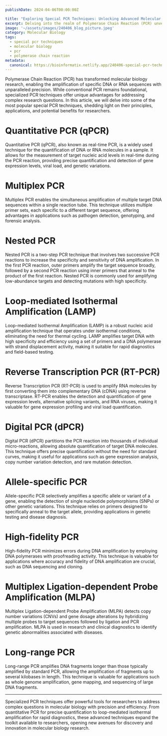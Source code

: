 ```yaml
---
publishDate: 2024-04-06T00:00:00Z

title: "Exploring Special PCR Techniques: Unlocking Advanced Molecular Biology"
excerpt: Delving into the realm of Polymerase Chain Reaction (PCR) unveils a myriad of specialized techniques that extend beyond conventional amplification methods. From quantitative PCR (qPCR) for precise quantification to allele-specific PCR for selective amplification, these advanced PCR techniques offer unique advantages for various applications in molecular biology.  
image: '~/assets/images/240406_blog_picture.jpeg'
category: Molecular Biology
tags:
  - special pcr techniques
  - molecular biology
  - pcr
  - polymerase chain reaction
metadata:
  canonical: https://bioinformatix.netlify.app/240406-special-pcr-techniques
---
```


Polymerase Chain Reaction (PCR) has transformed molecular biology research, enabling the amplification of specific DNA or RNA sequences with unparalleled precision. While conventional PCR remains foundational, specialized PCR techniques offer unique advantages for addressing complex research questions. In this article, we will delve into some of the most popular special PCR techniques, shedding light on their principles, applications, and potential benefits for researchers.

# Quantitative PCR (qPCR)

Quantitative PCR (qPCR), also known as real-time PCR, is a widely used technique for the quantification of DNA or RNA molecules in a sample. It allows for the measurement of target nucleic acid levels in real-time during the PCR reaction, providing precise quantification and detection of gene expression levels, viral load, and genetic variations.

# Multiplex PCR

Multiplex PCR enables the simultaneous amplification of multiple target DNA sequences within a single reaction tube. This technique utilizes multiple primer sets, each specific to a different target sequence, offering advantages in applications such as pathogen detection, genotyping, and forensic analysis.

# Nested PCR

Nested PCR is a two-step PCR technique that involves two successive PCR reactions to increase the specificity and sensitivity of DNA amplification. In the first PCR reaction, outer primers amplify the target sequence broadly, followed by a second PCR reaction using inner primers that anneal to the product of the first reaction. Nested PCR is commonly used for amplifying low-abundance targets and detecting mutations with high specificity.

# Loop-mediated Isothermal Amplification (LAMP)

Loop-mediated Isothermal Amplification (LAMP) is a robust nucleic acid amplification technique that operates under isothermal conditions, eliminating the need for thermal cycling. LAMP amplifies target DNA with high specificity and efficiency using a set of primers and a DNA polymerase with strand displacement activity, making it suitable for rapid diagnostics and field-based testing.

# Reverse Transcription PCR (RT-PCR)

Reverse Transcription PCR (RT-PCR) is used to amplify RNA molecules by first converting them into complementary DNA (cDNA) using reverse transcriptase. RT-PCR enables the detection and quantification of gene expression levels, alternative splicing variants, and RNA viruses, making it valuable for gene expression profiling and viral load quantification.

# Digital PCR (dPCR)

Digital PCR (dPCR) partitions the PCR reaction into thousands of individual micro-reactions, allowing absolute quantification of target DNA molecules. This technique offers precise quantification without the need for standard curves, making it useful for applications such as gene expression analysis, copy number variation detection, and rare mutation detection.

# Allele-specific PCR

Allele-specific PCR selectively amplifies a specific allele or variant of a gene, enabling the detection of single nucleotide polymorphisms (SNPs) or other genetic variations. This technique relies on primers designed to specifically anneal to the target allele, providing applications in genetic testing and disease diagnosis.

# High-fidelity PCR

High-fidelity PCR minimizes errors during DNA amplification by employing DNA polymerases with proofreading activity. This technique is valuable for applications where accuracy and fidelity of DNA amplification are crucial, such as DNA sequencing and cloning.

# Multiplex Ligation-dependent Probe Amplification (MLPA)

Multiplex Ligation-dependent Probe Amplification (MLPA) detects copy number variations (CNVs) and gene dosage alterations by hybridizing multiple probes to target sequences followed by ligation and PCR amplification. MLPA is used in research and clinical diagnostics to identify genetic abnormalities associated with diseases.

# Long-range PCR

Long-range PCR amplifies DNA fragments longer than those typically amplified by standard PCR, allowing the amplification of fragments up to several kilobases in length. This technique is valuable for applications such as whole genome amplification, gene mapping, and sequencing of large DNA fragments.

***

Specialized PCR techniques offer powerful tools for researchers to address complex questions in molecular biology with precision and efficiency. From quantitative PCR for precise quantification to loop-mediated isothermal amplification for rapid diagnostics, these advanced techniques expand the toolkit available to researchers, opening new avenues for discovery and innovation in molecular biology research.